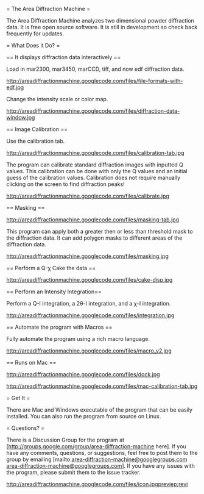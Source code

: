 = The Area Diffraction Machine = 

The Area Diffraction Machine analyzes two dimensional powder diffraction data. It is free open source software. It is still in development so check back frequently for updates.

= What Does it Do? =

== It displays diffraction data interactively ==

Load in mar2300, mar3450, marCCD, tiff, and now edf diffraction data.

http://areadiffractionmachine.googlecode.com/files/file-formats-with-edf.jpg

Change the intensity scale or color map.

http://areadiffractionmachine.googlecode.com/files/diffraction-data-window.jpg

== Image Calibration ==
 
Use the calibration tab.

http://areadiffractionmachine.googlecode.com/files/calibration-tab.jpg

The program can calibrate standard diffraction images with inputted Q values. This calibration can be done with only the Q values and an initial guess of the calibration values. Calibration does not require manually clicking on the screen to find diffraction peaks!

http://areadiffractionmachine.googlecode.com/files/calibrate.jpg

== Masking ==

http://areadiffractionmachine.googlecode.com/files/masking-tab.jpg

This program can apply both a greater then or less than threshold mask to the diffraction data. It can add polygon masks to different areas of the diffraction data.

http://areadiffractionmachine.googlecode.com/files/masking.jpg

== Perform a Q-χ Cake the data ==

http://areadiffractionmachine.googlecode.com/files/cake-disp.jpg

== Perform an Intensity Integration== 

Perform a Q-I integration, a 2θ-I integration, and a χ-I integration. 

http://areadiffractionmachine.googlecode.com/files/integration.jpg


== Automate the program with Macros ==

Fully automate the program using a rich macro language.

http://areadiffractionmachine.googlecode.com/files/macro_v2.jpg

== Runs on Mac ==

http://areadiffractionmachine.googlecode.com/files/dock.jpg

http://areadiffractionmachine.googlecode.com/files/mac-calibration-tab.jpg

= Get It =

There are Mac and Windows executable of the program that can be easily installed. You can also run the program from source on Linux.

= Questions? =

There is a Discussion Group for the program at [http://groups.google.com/group/area-diffraction-machine here]. If you have any comments, questions, or suggestions, feel free to post them to the group by emailing [mailto:area-diffraction-machine@googlegroups.com area-diffraction-machine@googlegroups.com]. If you have any issues with the program, please submit them to the issue tracker.

http://areadiffractionmachine.googlecode.com/files/icon.jpgpreviep;revi

